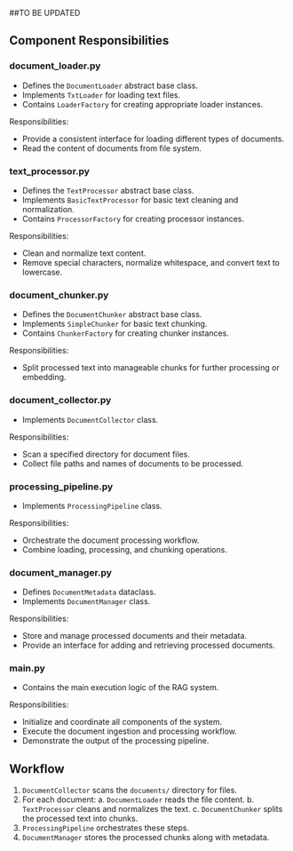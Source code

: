 ##TO BE UPDATED
## Component Responsibilities

### document_loader.py

- Defines the `DocumentLoader` abstract base class.
- Implements `TxtLoader` for loading text files.
- Contains `LoaderFactory` for creating appropriate loader instances.

Responsibilities:
- Provide a consistent interface for loading different types of documents.
- Read the content of documents from file system.

### text_processor.py

- Defines the `TextProcessor` abstract base class.
- Implements `BasicTextProcessor` for basic text cleaning and normalization.
- Contains `ProcessorFactory` for creating processor instances.

Responsibilities:
- Clean and normalize text content.
- Remove special characters, normalize whitespace, and convert text to lowercase.

### document_chunker.py

- Defines the `DocumentChunker` abstract base class.
- Implements `SimpleChunker` for basic text chunking.
- Contains `ChunkerFactory` for creating chunker instances.

Responsibilities:
- Split processed text into manageable chunks for further processing or embedding.

### document_collector.py

- Implements `DocumentCollector` class.

Responsibilities:
- Scan a specified directory for document files.
- Collect file paths and names of documents to be processed.

### processing_pipeline.py

- Implements `ProcessingPipeline` class.

Responsibilities:
- Orchestrate the document processing workflow.
- Combine loading, processing, and chunking operations.

### document_manager.py

- Defines `DocumentMetadata` dataclass.
- Implements `DocumentManager` class.

Responsibilities:
- Store and manage processed documents and their metadata.
- Provide an interface for adding and retrieving processed documents.

### main.py

- Contains the main execution logic of the RAG system.

Responsibilities:
- Initialize and coordinate all components of the system.
- Execute the document ingestion and processing workflow.
- Demonstrate the output of the processing pipeline.

## Workflow

1. `DocumentCollector` scans the `documents/` directory for files.
2. For each document:
   a. `DocumentLoader` reads the file content.
   b. `TextProcessor` cleans and normalizes the text.
   c. `DocumentChunker` splits the processed text into chunks.
3. `ProcessingPipeline` orchestrates these steps.
4. `DocumentManager` stores the processed chunks along with metadata.